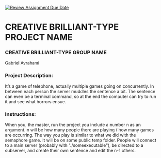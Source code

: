 [![Review Assignment Due Date](https://classroom.github.com/assets/deadline-readme-button-22041afd0340ce965d47ae6ef1cefeee28c7c493a6346c4f15d667ab976d596c.svg)](https://classroom.github.com/a/Vh67aNdh)
# CREATIVE BRILLIANT-TYPE PROJECT NAME

### CREATIVE BRILLIANT-TYPE GROUP NAME

Gabriel Avrahami
       
### Project Description:

It’s a game of telephone, actually multiple games going on concurrently. In between each person the server muddles the sentence a bit. The sentence can even be a terminal command, so at the end the computer can try to run it and see what horrors ensue.
  
### Instructions:

When you, the master, run the project you include a number n as an argument. n will be how many people there are playing / how many games are occurring. The way you play is similar to what we did with the semaphore game. It will be on some public temp folder. People will connect to a main server (probably with "./someexecutable"), be directed to a subserver, and create their own sentence and edit the n-1 others.
